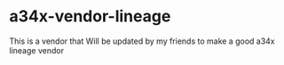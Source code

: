 # a34x-vendor-lineage
This is a vendor that Will be updated by my friends to make a good a34x lineage vendor
